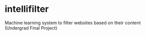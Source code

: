 # intellifilter
Machine learning system to filter websites based on their content (Undergrad Final Project)
